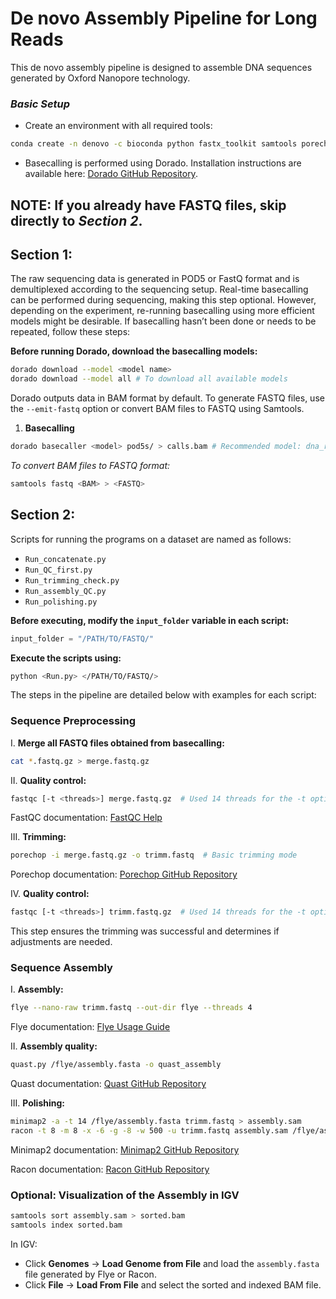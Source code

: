 # **De novo Assembly Pipeline for Long Reads**

This de novo assembly pipeline is designed to assemble DNA sequences generated by Oxford Nanopore technology.  

### *Basic Setup*

- Create an environment with all required tools:

```bash
conda create -n denovo -c bioconda python fastx_toolkit samtools porechop flye quast prokka minimap2 racon
```

- Basecalling is performed using Dorado. Installation instructions are available here: [Dorado GitHub Repository](https://github.com/nanoporetech/dorado).

## NOTE: If you already have FASTQ files, skip directly to *Section 2*.

## Section 1: 

The raw sequencing data is generated in POD5 or FastQ format and is demultiplexed according to the sequencing setup. Real-time basecalling can be performed during sequencing, making this step optional. However, depending on the experiment, re-running basecalling using more efficient models might be desirable. If basecalling hasn’t been done or needs to be repeated, follow these steps: 

**Before running Dorado, download the basecalling models:**

```bash
dorado download --model <model name>
dorado download --model all # To download all available models
```

Dorado outputs data in BAM format by default. To generate FASTQ files, use the `--emit-fastq` option or convert BAM files to FASTQ using Samtools. 

1. **Basecalling**
```bash
dorado basecaller <model> pod5s/ > calls.bam # Recommended model: dna_r10.4.1_e8.2_400bps_sup@v4.3.0
```

*To convert BAM files to FASTQ format:* 

```bash
samtools fastq <BAM> > <FASTQ>
```

## Section 2: 

Scripts for running the programs on a dataset are named as follows:

- `Run_concatenate.py`
- `Run_QC_first.py`
- `Run_trimming_check.py`
- `Run_assembly_QC.py`
- `Run_polishing.py`
  
**Before executing, modify the `input_folder` variable in each script:** 

```python
input_folder = "/PATH/TO/FASTQ/"
```

**Execute the scripts using:** 

```bash
python <Run.py> </PATH/TO/FASTQ/>
```

The steps in the pipeline are detailed below with examples for each script:

### Sequence Preprocessing

I. **Merge all FASTQ files obtained from basecalling:**

```bash
cat *.fastq.gz > merge.fastq.gz
```

II. **Quality control:**

```bash
fastqc [-t <threads>] merge.fastq.gz  # Used 14 threads for the -t option
```

FastQC documentation: [FastQC Help](https://home.cc.umanitoba.ca/~psgendb/doc/fastqc.help)

III. **Trimming:**

```bash
porechop -i merge.fastq.gz -o trimm.fastq  # Basic trimming mode
```

Porechop documentation: [Porechop GitHub Repository](https://github.com/rrwick/Porechop)

IV. **Quality control:** 

```bash
fastqc [-t <threads>] trimm.fastq.gz  # Used 14 threads for the -t option
```

This step ensures the trimming was successful and determines if adjustments are needed. 

### Sequence Assembly

I. **Assembly:**

```bash
flye --nano-raw trimm.fastq --out-dir flye --threads 4
```

Flye documentation: [Flye Usage Guide](https://gensoft.pasteur.fr/docs/Flye/2.9/USAGE.html)

II. **Assembly quality:**

```bash
quast.py /flye/assembly.fasta -o quast_assembly
```

Quast documentation: [Quast GitHub Repository](https://github.com/ablab/quast)
  
III. **Polishing:**

```bash
minimap2 -a -t 14 /flye/assembly.fasta trimm.fastq > assembly.sam
racon -t 8 -m 8 -x -6 -g -8 -w 500 -u trimm.fastq assembly.sam /flye/assembly.fasta > polishing.fasta
```

Minimap2 documentation: [Minimap2 GitHub Repository](https://github.com/lh3/minimap2)

Racon documentation: [Racon GitHub Repository](https://github.com/isovic/racon)

### Optional: Visualization of the Assembly in IGV

```bash
samtools sort assembly.sam > sorted.bam
samtools index sorted.bam
```

In IGV:  
- Click **Genomes** -> **Load Genome from File** and load the `assembly.fasta` file generated by Flye or Racon.  
- Click **File** -> **Load From File** and select the sorted and indexed BAM file.
